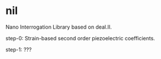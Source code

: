 nil
===

Nano Interrogation Library based on deal.II.

step-0: Strain-based second order piezoelectric coefficients.

step-1: ???

